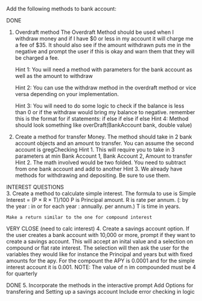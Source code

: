 Add the following methods to bank account:

DONE
1. Overdraft method
    The Overdraft Method should be used when I withdraw money 
    and if I have $0 or less in my account it will charge me a 
    fee of $35. It should also see if the amount withdrawn puts me 
    in the negative and prompt the user if this is okay and warn them
    that they will be charged a fee.

    Hint 1: You will need a method with parameters for the bank account
    as well as the amount to withdraw

    Hint 2: You can use the withdraw method in the overdraft method or vice
    versa depending on your implementation.

    Hint 3: You will need to do some logic to check if the balance is less than
    0 or if the withdraw would bring my balance to negative. 
        remember this is the format for if statements:
        if 
        else if 
        else if
        else 
    Hint 4: Method should look something like overDraft(BankAccount bank, double value)


2. Create a method for transfer Money. The method should take in 2 bank account objects and an amount to transfer. You can assume the second account is gregChecking
    Hint 1. This will require you to take in 3 parameters at min
        Bank Account 1, Bank Account 2, Amount to transfer
    Hint 2. The math involved would be two folded.
         You need to subtract from one bank account and add to another
    Hint 3. We already have methods for withdrawing and depositing. Be sure to use them.

INTEREST QUESTIONS    
3. Create a method to calculate simple interest.
    The formula to use is
    Simple Interest = (P × R × T)/100
    P is Principal amount.
    R is rate per annum. (: by the year : in or for each year : annually. per annum.)
    T is time in years.

    Make a return similar to the one for compound interest

VERY CLOSE (need to calc interest)
4. Create a savings account option. If the user creates a bank account with 10,000 or more, prompt if they want to create a savings account. This will accept an inital value and a selection on compound or flat rate interest. The selection will 
then ask the user for the variables they would like for instance the Principal and years
but with fixed amounts for the apy. For the compount the APY is 0.0001 
and for the simple interest account it is 0.001. 
NOTE: The value of n im compounded must be 4 for quarterly 

DONE
5. Incorporate the methods in the interactive prompt
    Add Options for transfering and Setting up a savings account Include error checking in logic